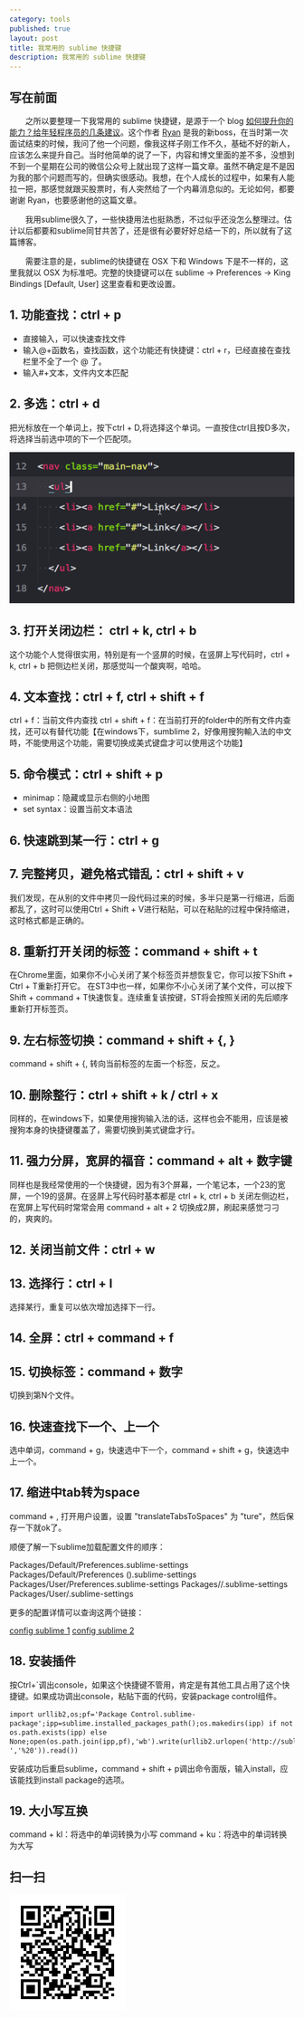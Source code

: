 ```yaml
---
category: tools
published: true
layout: post
title: 我常用的 sublime 快捷键
description: 我常用的 sublime 快捷键
---  
```




## 
## 写在前面   

　　之所以要整理一下我常用的 sublime 快捷键，是源于一个 blog [如何提升你的能力？给年轻程序员的几条建议](http://tech.glowing.com/cn/advices-to-junior-developers/)。这个作者 [Ryan](https://github.com/yejianye) 是我的新boss，在当时第一次面试结束的时候，我问了他一个问题，像我这样子刚工作不久，基础不好的新人，应该怎么来提升自己。当时他简单的说了一下，内容和博文里面的差不多，没想到不到一个星期在公司的微信公众号上就出现了这样一篇文章。虽然不确定是不是因为我的那个问题而写的，但确实很感动。我想，在个人成长的过程中，如果有人能拉一把，那感觉就跟买股票时，有人突然给了一个内幕消息似的。无论如何，都要谢谢 Ryan，也要感谢他的这篇文章。  

　　我用sublime很久了，一些快捷用法也挺熟悉，不过似乎还没怎么整理过。估计以后都要和sublime同甘共苦了，还是很有必要好好总结一下的，所以就有了这篇博客。

　　需要注意的是，sublime的快捷键在 OSX 下和 Windows 下是不一样的，这里我就以 OSX 为标准吧。完整的快捷键可以在 sublime -> Preferences -> King Bindings [Default, User] 这里查看和更改设置。

## 1. 功能查找：ctrl + p

- 直接输入，可以快速查找文件
- 输入@+函数名，查找函数，这个功能还有快捷键：ctrl + r，已经直接在查找栏里不全了一个 @ 了。
- 输入#+文本，文件内文本匹配


## 2. 多选：ctrl + d

把光标放在一个单词上，按下ctrl + D,将选择这个单词。一直按住ctrl且按D多次，将选择当前选中项的下一个匹配项。

![ctrld.gif](../../images/ctrld.gif)


## 3. 打开关闭边栏： ctrl + k, ctrl + b   

这个功能个人觉得很实用，特别是有一个竖屏的时候，在竖屏上写代码时，ctrl + k, ctrl + b 把侧边栏关闭，那感觉叫一个酸爽啊，哈哈。


## 4. 文本查找：ctrl + f, ctrl + shift + f

ctrl + f：当前文件内查找
ctrl + shift + f：在当前打开的folder中的所有文件内查找，还可以有替代功能【在windows下，sumblime 2，好像用搜狗輸入法的中文時，不能使用这个功能，需要切换成美式键盘才可以使用这个功能】


## 5. 命令模式：ctrl + shift + p  

- minimap：隐藏或显示右侧的小地图
- set syntax：设置当前文本语法


## 6. 快速跳到某一行：ctrl + g

## 7. 完整拷贝，避免格式错乱：ctrl + shift + v

我们发现，在从别的文件中拷贝一段代码过来的时候，多半只是第一行缩进，后面都乱了，这时可以使用Ctrl + Shift + V进行粘贴，可以在粘贴的过程中保持缩进，这时格式都是正确的。

## 8. 重新打开关闭的标签：command + shift + t

在Chrome里面，如果你不小心关闭了某个标签页并想恢复它，你可以按下Shift + Ctrl + T重新打开它。
在ST3中也一样，如果你不小心关闭了某个文件，可以按下Shift + command + T快速恢复。连续重复该按键，ST将会按照关闭的先后顺序重新打开标签页。

## 9. 左右标签切换：command + shift + {, }

command + shift + {, 转向当前标签的左面一个标签，反之。

## 10. 删除整行：ctrl + shift + k / ctrl + x

同样的，在windows下，如果使用搜狗输入法的话，这样也会不能用，应该是被搜狗本身的快捷键覆盖了，需要切换到美式键盘才行。   

## 11. 强力分屏，宽屏的福音：command + alt + 数字键

同样也是我经常使用的一个快捷键，因为有3个屏幕，一个笔记本，一个23的宽屏，一个19的竖屏。在竖屏上写代码时基本都是 ctrl + k, ctrl + b 关闭左侧边栏，在宽屏上写代码时常常会用 command + alt + 2 切换成2屏，刷起来感觉刁刁的，爽爽的。

## 12. 关闭当前文件：ctrl + w

## 13. 选择行：ctrl + l

选择某行，重复可以依次增加选择下一行。

## 14. 全屏：ctrl + command + f

## 15. 切换标签：command + 数字

切换到第N个文件。

## 16. 快速查找下一个、上一个

选中单词，command + g，快速选中下一个，command + shift + g，快速选中上一个。

## 17. 缩进中tab转为space

command + , 打开用户设置，设置 "translateTabsToSpaces" 为 "ture"，然后保存一下就ok了。

顺便了解一下sublime加载配置文件的顺序：

Packages/Default/Preferences.sublime-settings
Packages/Default/Preferences (<platform>).sublime-settings
Packages/User/Preferences.sublime-settings
Packages/<syntax>/<syntax>.sublime-settings
Packages/User/<syntax>.sublime-settings

更多的配置详情可以查询这两个链接：

[config sublime 1](https://www.sublimetext.com/docs/2/indentation.html)
[config sublime 2](http://www.sublimetext.com/docs/indentation)


## 18. 安装插件

按Ctrl+`调出console，如果这个快捷键不管用，肯定是有其他工具占用了这个快捷键。如果成功调出console，粘贴下面的代码，安装package control组件。  

```
import urllib2,os;pf='Package Control.sublime-package';ipp=sublime.installed_packages_path();os.makedirs(ipp) if not os.path.exists(ipp) else None;open(os.path.join(ipp,pf),'wb').write(urllib2.urlopen('http://sublime.wbond.net/'+pf.replace(' ','%20')).read())
```

安装成功后重启sublime，command + shift + p调出命令面版，输入install，应该能找到install package的选项。


## 19. 大小写互换

command + kl：将选中的单词转换为小写
command + ku：将选中的单词转换为大写



## 扫一扫     

![2015-01-26-sublime-key-shortcut.md](../../images/share/2015-01-26-sublime-key-shortcut.md.jpg)